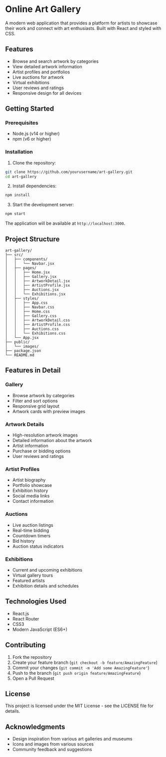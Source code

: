 # Online Art Gallery

A modern web application that provides a platform for artists to showcase their work and connect with art enthusiasts. Built with React and styled with CSS.

## Features

- Browse and search artwork by categories
- View detailed artwork information
- Artist profiles and portfolios
- Live auctions for artwork
- Virtual exhibitions
- User reviews and ratings
- Responsive design for all devices

## Getting Started

### Prerequisites

- Node.js (v14 or higher)
- npm (v6 or higher)

### Installation

1. Clone the repository:
```bash
git clone https://github.com/yourusername/art-gallery.git
cd art-gallery
```

2. Install dependencies:
```bash
npm install
```

3. Start the development server:
```bash
npm start
```

The application will be available at `http://localhost:3000`.

## Project Structure

```
art-gallery/
├── src/
│   ├── components/
│   │   └── Navbar.jsx
│   ├── pages/
│   │   ├── Home.jsx
│   │   ├── Gallery.jsx
│   │   ├── ArtworkDetail.jsx
│   │   ├── ArtistProfile.jsx
│   │   ├── Auctions.jsx
│   │   └── Exhibitions.jsx
│   ├── styles/
│   │   ├── App.css
│   │   ├── Navbar.css
│   │   ├── Home.css
│   │   ├── Gallery.css
│   │   ├── ArtworkDetail.css
│   │   ├── ArtistProfile.css
│   │   ├── Auctions.css
│   │   └── Exhibitions.css
│   └── App.jsx
├── public/
│   └── images/
├── package.json
└── README.md
```

## Features in Detail

### Gallery
- Browse artwork by categories
- Filter and sort options
- Responsive grid layout
- Artwork cards with preview images

### Artwork Details
- High-resolution artwork images
- Detailed information about the artwork
- Artist information
- Purchase or bidding options
- User reviews and ratings

### Artist Profiles
- Artist biography
- Portfolio showcase
- Exhibition history
- Social media links
- Contact information

### Auctions
- Live auction listings
- Real-time bidding
- Countdown timers
- Bid history
- Auction status indicators

### Exhibitions
- Current and upcoming exhibitions
- Virtual gallery tours
- Featured artists
- Exhibition details and schedules

## Technologies Used

- React.js
- React Router
- CSS3
- Modern JavaScript (ES6+)

## Contributing

1. Fork the repository
2. Create your feature branch (`git checkout -b feature/AmazingFeature`)
3. Commit your changes (`git commit -m 'Add some AmazingFeature'`)
4. Push to the branch (`git push origin feature/AmazingFeature`)
5. Open a Pull Request

## License

This project is licensed under the MIT License - see the LICENSE file for details.

## Acknowledgments

- Design inspiration from various art galleries and museums
- Icons and images from various sources
- Community feedback and suggestions
